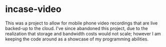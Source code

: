 # incase-video

This was a project to allow for mobile phone video recordings that are live backed-up to the cloud. I've since abandoned this project, due to the realization that storage and bandwidth costs would not scale; however I am keeping the code around as a showcase of my programming abilities.
